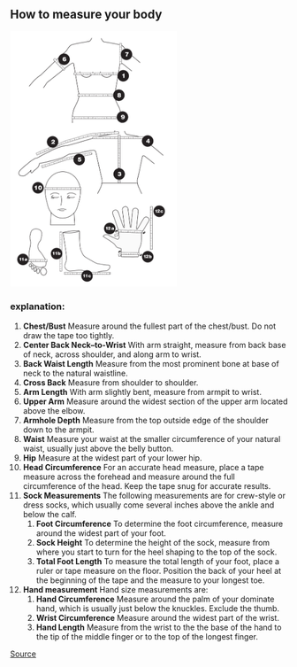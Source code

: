 ## How to measure your body

<img src=body_measurement_guide.gif height="60%" width="60%" alt="">

### explanation:
1. **Chest/Bust** Measure around the fullest part of the chest/bust. Do not draw the tape too tightly.
2. **Center Back Neck–to-Wrist** With arm straight, measure from back base of neck, across shoulder, and along arm to wrist.
3. **Back Waist Length** Measure from the most prominent bone at base of neck to the natural waistline.
4. **Cross Back** Measure from shoulder to shoulder.
5. **Arm Length** With arm slightly bent, measure from armpit to wrist.
6. **Upper Arm** Measure around the widest section of the upper arm located above the elbow.
7. **Armhole Depth** Measure from the top outside edge of the shoulder down to the armpit.
8. **Waist** Measure your waist at the smaller circumference of your natural waist, usually just above the belly button.
9. **Hip** Measure at the widest part of your lower hip.
10. **Head Circumference** For an accurate head measure, place a tape measure across the forehead and measure around the full circumference of the head. Keep the tape snug for accurate results.
11. **Sock Measurements** The following measurements are for crew-style or dress socks, which usually come several inches above the ankle and below the calf.
    1. **Foot Circumference** To determine the foot circumference, measure around the widest part of your foot.
    2. **Sock Height** To determine the height of the sock, measure from where you start to turn for the heel shaping to the top of the sock.
    3. **Total Foot Length** To measure the total length of your foot, place a ruler or tape measure on the floor. Position the back of your heel at the beginning of the tape and the measure to your longest toe.
12. **Hand measurement** Hand size measurements are:
    1. **Hand Circumference** Measure around the palm of your dominate hand, which is usually just below the knuckles. Exclude the thumb.
    2. **Wrist Circumference** Measure around the widest part of the wrist.
    3. **Hand Length** Measure from the wrist to the the base of the hand to the tip of the middle finger or to the top of the longest finger.


[Source](https://www.craftyarncouncil.com/standards/body-sizing)